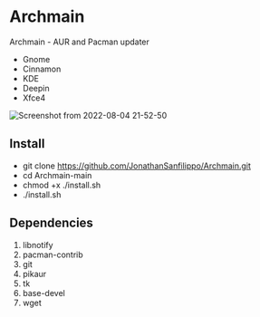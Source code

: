 # Archmain
Archmain - AUR and Pacman updater 
- Gnome
- Cinnamon
- KDE
- Deepin
- Xfce4

![Screenshot from 2022-08-04 21-52-50](https://user-images.githubusercontent.com/103053714/182951115-81997e42-f4f3-4ce0-87b6-fa2fcacba036.png)


## Install

- git clone https://github.com/JonathanSanfilippo/Archmain.git
- cd Archmain-main
- chmod +x ./install.sh
- ./install.sh

## Dependencies
1. libnotify
2. pacman-contrib
3. git
4. pikaur
5. tk
6. base-devel
7. wget
